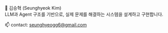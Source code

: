 👋 김승혁 (Seunghyeok Kim)  
LLM과 Agent 구조를 기반으로, 실제 문제를 해결하는 시스템을 설계하고 구현합니다.

📫 contact: seunghyeogg6@gmail.com
